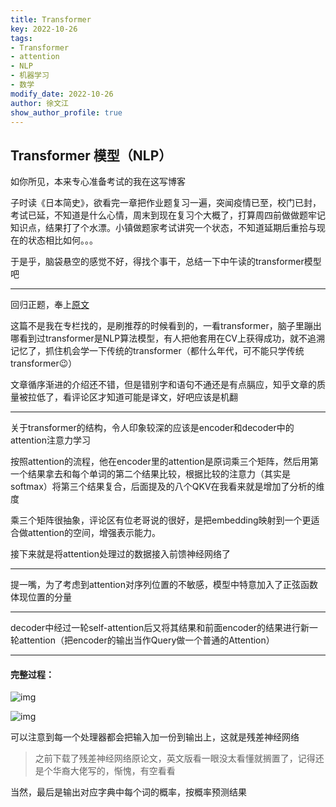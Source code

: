 ```yaml
---
title: Transformer
key: 2022-10-26
tags: 
- Transformer
- attention
- NLP
- 机器学习
- 数学
modify_date: 2022-10-26
author: 徐文江
show_author_profile: true
---
```



## Transformer 模型（NLP）

如你所见，本来专心准备考试的我在这写博客        
<!--more-->     
子时读《日本简史》，欲看完一章把作业题复习一遍，突闻疫情已至，校门已封，考试已延，不知道是什么心情，周末到现在复习个大概了，打算周四前做做题牢记知识点，结果打了个水漂。小镇做题家考试讲究一个状态，不知道延期后重拾与现在的状态相比如何。。。       

于是乎，脑袋悬空的感觉不好，得找个事干，总结一下中午读的transformer模型吧             

--------------------

回归正题，奉上[原文](https://zhuanlan.zhihu.com/p/82312421)             

这篇不是我在专栏找的，是刷推荐的时候看到的，一看transformer，脑子里蹦出哪看到过transformer是NLP算法模型，有人把他套用在CV上获得成功，就不追溯记忆了，抓住机会学一下传统的transformer（都什么年代，可不能只学传统transformer:wink:）         

文章循序渐进的介绍还不错，但是错别字和语句不通还是有点膈应，知乎文章的质量被拉低了，看评论区才知道可能是译文，好吧应该是机翻         

-----------

关于transformer的结构，令人印象较深的应该是encoder和decoder中的attention注意力学习       

按照attention的流程，他在encoder里的attention是原词乘三个矩阵，然后用第一个结果拿去和每个单词的第二个结果比较，根据比较的注意力（其实是softmax）将第三个结果复合，后面提及的八个QKV在我看来就是增加了分析的维度       

乘三个矩阵很抽象，评论区有位老哥说的很好，是把embedding映射到一个更适合做attention的空间，增强表示能力。           

接下来就是将attention处理过的数据接入前馈神经网络了        

------

提一嘴，为了考虑到attention对序列位置的不敏感，模型中特意加入了正弦函数体现位置的分量             

------------

decoder中经过一轮self-attention后又将其结果和前面encoder的结果进行新一轮attention（把encoder的输出当作Query做一个普通的Attention）          

-----

#### 完整过程：         

![img](https://pic1.zhimg.com/80/v2-1d9129c9c0d5367591bd093f79155e40_720w.webp)

![img](https://pic4.zhimg.com/80/v2-8fbde14eac35db43cfe1734d4714a7db_720w.webp)

可以注意到每一个处理器都会把输入加一份到输出上，这就是残差神经网络            

> 之前下载了残差神经网络原论文，英文版看一眼没太看懂就搁置了，记得还是个华裔大佬写的，惭愧，有空看看         

当然，最后是输出对应字典中每个词的概率，按概率预测结果         

